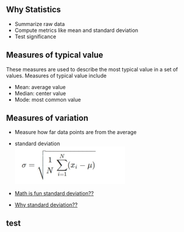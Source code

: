 ## Why Statistics

* Summarize raw data
* Compute metrics like mean and standard deviation
* Test significance

## Measures of typical value
These measures are used to describe the most typical value in a set of values.  Measures of typical value include 

* Mean: average value
* Median: center value
* Mode: most common value

## Measures of variation
* Measure how far data points are from the average
* standard deviation  
  <img src="StandardDeviation.jpg" width="300">  


 * <a href="https://www.mathsisfun.com/data/standard-deviation.html">Math is fun standard deviation??</a>  
 * <a href="http://www.separatinghyperplanes.com/2014/04/why-do-statisticians-use-standard.html">Why standard deviation??</a>  
   

## test

